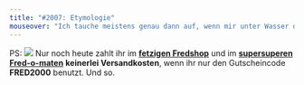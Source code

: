 ```yaml
---
title: "#2007: Etymologie"
mouseover: "Ich tauche meistens genau dann auf, wenn mir unter Wasser die Luft zu knapp wird."
---
```


PS:
<a href="http://fred-o-mat.spreadshirt.net"><img src="http://www.fonflatter.de/bilder/fred2000.png"></a>
Nur noch heute zahlt ihr im <a href="http://fredshop.spreadshirt.net"><strong>fetzigen Fredshop</strong></a> und im <a href="http://fred-o-mat.spreadshirt.net"><strong>supersuperen Fred-o-maten</strong></a> <strong>keinerlei Versandkosten</strong>, wenn ihr nur den Gutscheincode <strong>FRED2000</strong> benutzt.
Und so.

